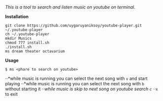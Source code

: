 *This is a tool to search and listen music on youtube on terminal.*

**Installation**
```
git clone https://github.com/uygaruyaniksoy/youtube-player.git ~/.youtube-player
ch ~/.youtube-player
mkdir Musics
chmod 777 install.sh
./install.sh
ms dream theater octavarium
```

**Usage**
```
$ ms <phare to search on youtube>
```
⋅⋅*while music is running you can select the next song with ```v``` and start playing
⋅⋅*while music is running you can select the next song with ```b``` without starting it
⋅⋅*while music is skip to next song on youtube search ```c```
⋅⋅*```x``` to exit
